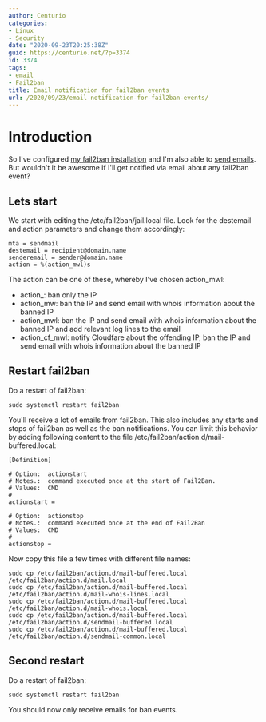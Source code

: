 ```yaml
---
author: Centurio
categories:
- Linux
- Security
date: "2020-09-23T20:25:38Z"
guid: https://centurio.net/?p=3374
id: 3374
tags:
- email
- Fail2ban
title: Email notification for fail2ban events
url: /2020/09/23/email-notification-for-fail2ban-events/
---
```

# Introduction
So I've configured [my fail2ban installation](/2020/09/22/protect-ssh-services-with-fail2ban) and I'm also able to [send emails](/2020/09/21/configure-mail-transport-agent-on-raspbian-with-external-smtp-server). But wouldn't it be awesome if I'll get notified via email about any fail2ban event?

## Lets start
We start with editing the /etc/fail2ban/jail.local file. Look for the destemail and action parameters and change them accordingly:

```
mta = sendmail
destemail = recipient@domain.name
senderemail = sender@domain.name
action = %(action_mwl)s
```

The action can be one of these, whereby I've chosen action_mwl:

  * action_: ban only the IP
  * action_mw: ban the IP and send email with whois information about the banned IP
  * action_mwl: ban the IP and send email with whois information about the banned IP and add relevant log lines to the email
  * action\_cf\_mwl: notify Cloudfare about the offending IP, ban the IP and send email with whois information about the banned IP

## Restart fail2ban
Do a restart of fail2ban:

```
sudo systemctl restart fail2ban
```

You'll receive a lot of emails from fail2ban. This also includes any starts and stops of fail2ban as well as the ban notifications. You can limit this behavior by adding following content to the file /etc/fail2ban/action.d/mail-buffered.local:

```
[Definition]

# Option:  actionstart
# Notes.:  command executed once at the start of Fail2Ban.
# Values:  CMD
#
actionstart =

# Option:  actionstop
# Notes.:  command executed once at the end of Fail2Ban
# Values:  CMD
#
actionstop =
```

Now copy this file a few times with different file names:

```
sudo cp /etc/fail2ban/action.d/mail-buffered.local /etc/fail2ban/action.d/mail.local
sudo cp /etc/fail2ban/action.d/mail-buffered.local /etc/fail2ban/action.d/mail-whois-lines.local
sudo cp /etc/fail2ban/action.d/mail-buffered.local /etc/fail2ban/action.d/mail-whois.local
sudo cp /etc/fail2ban/action.d/mail-buffered.local /etc/fail2ban/action.d/sendmail-buffered.local
sudo cp /etc/fail2ban/action.d/mail-buffered.local /etc/fail2ban/action.d/sendmail-common.local
```

## Second restart
Do a restart of fail2ban:

```
sudo systemctl restart fail2ban
```

You should now only receive emails for ban events.